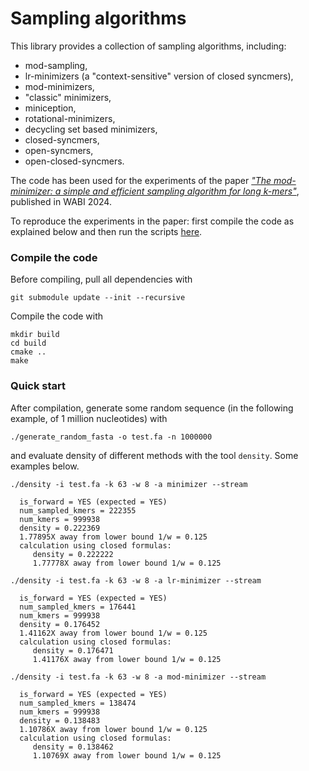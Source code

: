# Sampling algorithms

This library provides a collection of sampling algorithms, including:

- mod-sampling,
- lr-minimizers (a "context-sensitive" version of closed syncmers),
- mod-minimizers,
- "classic" minimizers,
- miniception,
- rotational-minimizers,
- decycling set based minimizers,
- closed-syncmers,
- open-syncmers,
- open-closed-syncmers.

The code has been used for the experiments of the paper [*"The mod-minimizer: a simple and efficient sampling algorithm for long k-mers"*](https://drops.dagstuhl.de/entities/document/10.4230/LIPIcs.WABI.2024.11), published in WABI 2024.

To reproduce the experiments in the paper: first compile the code as explained below and then run the scripts [here](https://github.com/jermp/minimizers/tree/main/script#experiments).

### Compile the code

Before compiling, pull all dependencies with

	git submodule update --init --recursive

Compile the code with

    mkdir build
    cd build
    cmake ..
    make

### Quick start

After compilation, generate some random sequence (in the following example, of 1 million nucleotides) with

    ./generate_random_fasta -o test.fa -n 1000000

and evaluate density of different methods with the tool `density`.
Some examples below.

	./density -i test.fa -k 63 -w 8 -a minimizer --stream

	  is_forward = YES (expected = YES)
	  num_sampled_kmers = 222355
	  num_kmers = 999938
	  density = 0.222369
	  1.77895X away from lower bound 1/w = 0.125
	  calculation using closed formulas:
	     density = 0.222222
	     1.77778X away from lower bound 1/w = 0.125

	./density -i test.fa -k 63 -w 8 -a lr-minimizer --stream

	  is_forward = YES (expected = YES)
	  num_sampled_kmers = 176441
	  num_kmers = 999938
	  density = 0.176452
	  1.41162X away from lower bound 1/w = 0.125
	  calculation using closed formulas:
	     density = 0.176471
	     1.41176X away from lower bound 1/w = 0.125

	./density -i test.fa -k 63 -w 8 -a mod-minimizer --stream

	  is_forward = YES (expected = YES)
	  num_sampled_kmers = 138474
	  num_kmers = 999938
	  density = 0.138483
	  1.10786X away from lower bound 1/w = 0.125
	  calculation using closed formulas:
	     density = 0.138462
	     1.10769X away from lower bound 1/w = 0.125